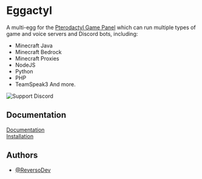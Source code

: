 
# Eggactyl

A multi-egg for the [Pterodactyl Game Panel](https://pterodactyl.io) which can run multiple types of game and voice servers and Discord bots, including:
- Minecraft Java
- Minecraft Bedrock
- Minecraft Proxies
- NodeJS
- Python
- PHP
- TeamSpeak3
And more.

![Support Discord](https://img.shields.io/discord/697340602504970261?label=Support+Server&logo=Discord&logoColor=white&style=for-the-badge)




## Documentation

[Documentation](https://docs.eggactyl.cloud)  
[Installation](https://docs.eggactyl.cloud/installation)


## Authors

- [@ReversoDev](https://www.github.com/reversodev)
